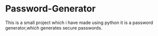 # Password-Generator
This is a small project which i have made using python it is a password generator,which generates secure passwords.
